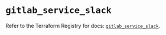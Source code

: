 # `gitlab_service_slack`

Refer to the Terraform Registry for docs: [`gitlab_service_slack`](https://registry.terraform.io/providers/gitlabhq/gitlab/17.0.0/docs/resources/service_slack).
